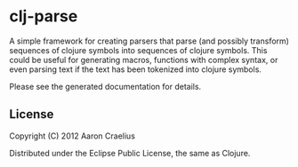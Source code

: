 # clj-parse

A simple framework for creating parsers that parse
(and possibly transform) sequences of clojure symbols
into sequences of clojure symbols.  This could be useful
for generating macros, functions with complex syntax, or
even parsing text if the text has been tokenized into clojure
symbols.

Please see the generated documentation for details.

## License

Copyright (C) 2012 Aaron Craelius

Distributed under the Eclipse Public License, the same as Clojure.
